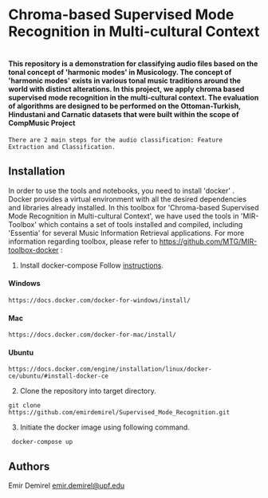 # Chroma-based Supervised Mode Recognition in Multi-cultural Context

# 
    
#### This repository is a demonstration for classifying audio files based on the tonal concept of 'harmonic modes' in Musicology. The concept of 'harmonic modes' exists in various tonal music traditions around the world with distinct alterations. In this project, we apply chroma based supervised mode recognition in the multi-cultural context. The evaluation of algorithms are designed to be performed on the Ottoman-Turkish, Hindustani and Carnatic datasets that were built within the scope of CompMusic Project
    
    There are 2 main steps for the audio classification: Feature Extraction and Classification. 
   
  Installation
  ---------
  In order to use the tools and notebooks, you need to install 'docker' . Docker provides a virtual environment with all the desired dependencies and libraries already installed. In this toolbox for 'Chroma-based Supervised Mode Recognition in Multi-cultural Context', we have used the tools in 'MIR-Toolbox' which contains a set of tools installed and compiled, including 'Essentia' for several Music Information Retrieval applications. For more information regarding toolbox, please refer to https://github.com/MTG/MIR-toolbox-docker  :
  
   1) Install docker-compose
   Follow [instructions](https://docs.docker.com/compose/install/).

   #### Windows
    https://docs.docker.com/docker-for-windows/install/

   #### Mac
    https://docs.docker.com/docker-for-mac/install/

   #### Ubuntu
    https://docs.docker.com/engine/installation/linux/docker-ce/ubuntu/#install-docker-ce


   2) Clone the repository into target directory.
   
    git clone https://github.com/emirdemirel/Supervised_Mode_Recognition.git
    
   3) Initiate the docker image using following command.
   
     docker-compose up
     
     
    

   
   Authors
   -------------
   Emir Demirel
   emir.demirel@upf.edu
    
 
   
